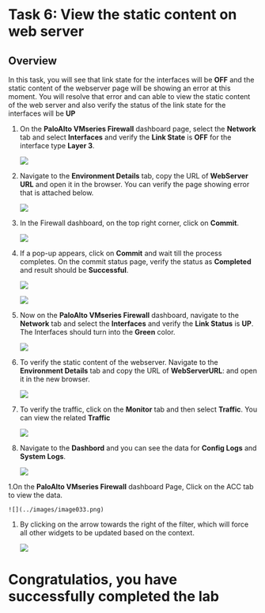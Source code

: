 # Task 6: View the static content on web server

## Overview

In this task, you will see that link state for the interfaces will be **OFF** and the static content of the webserver page will be showing an error at this moment. You will resolve that error and can able to view the static content of the web server and also verify the status of the link state for the interfaces will be **UP**

1. On the **PaloAlto VMseries Firewall** dashboard page, select the **Network** tab and select **Interfaces** and verify the **Link State** is **OFF** for the interface type **Layer 3**.

    ![](../images/image028.png)

1. Navigate to the **Environment Details** tab, copy the URL of **WebServer URL** and open it in the browser. You can verify the page showing error that is attached below.
    
    ![](../images/image023.png)
  
1. In the Firewall dashboard, on the top right corner, click on **Commit**.

    ![](../images/image018.png)

1. If a pop-up appears, click on **Commit** and wait till the process completes. On the commit status page, verify the status as **Completed** and result should be **Successful**. 

    ![](../images/image024.png)
    
    ![](../images/image025.png)
    
1. Now on the **PaloAlto VMseries Firewall** dashboard, navigate to the **Network** tab and select the **Interfaces** and verify the **Link Status** is **UP**. The Interfaces should turn into the **Green** color.

    ![](../images/image026.png)
    
1. To verify the static content of the webserver. Navigate to the **Environment Details** tab and copy the URL of **WebServerURL**: <inject key="WebServerURL"></inject> and open it in the new browser.
   
   ![](../images/image017.png)
   
1. To verify the traffic, click on the **Monitor** tab and then select **Traffic**. You can view the related **Traffic**

   ![](../images/image019.png)
   
1. Navigate to the **Dashbord** and you can see the data for **Config Logs** and **System Logs**.
 
    ![](../images/image027.png)
    
1.On the **PaloAlto VMseries Firewall** dashboard Page, Click on the ACC tab to view the data.

    ![](../images/image033.png)
    
1. By clicking on the arrow towards the right of the filter, which will force all other widgets to be updated based on the context.

    ![](../images/image034.png)

   
# Congratulatios, you have successfully completed the lab


